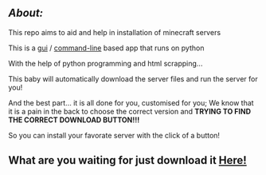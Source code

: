 ## *About:*
 This repo aims to aid and help in installation of minecraft servers
 
 This is a [gui](https://github.com/Advik-B/Server-Installer/blob/main/screen1.py) / [command-line](https://github.com/Advik-B/Server-Installer/blob/main/main.py) based app that runs on python
 
 With the help of python programming and html scrapping...
 
 This baby will automatically download the server files and run the server for you!

 And the best part... it is all done for you, customised for you; We know that it is a pain in the back to choose the correct version and **TRYING TO FIND THE CORRECT DOWNLOAD BUTTON!!!**

So you can install your favorate server with the click of a button!


## What are you waiting for just download it [Here!](https://github.com/Advik-B/Server-Installer/releases)


